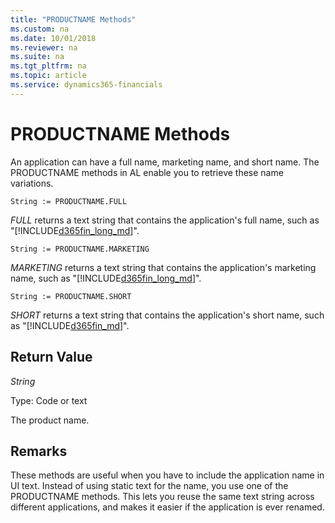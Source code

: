 ```yaml
---
title: "PRODUCTNAME Methods"
ms.custom: na
ms.date: 10/01/2018
ms.reviewer: na
ms.suite: na
ms.tgt_pltfrm: na
ms.topic: article
ms.service: dynamics365-financials
---
```


 

# PRODUCTNAME Methods
An application can have a full name, marketing name, and short name. The PRODUCTNAME methods in AL enable you to retrieve these name variations.

```
String := PRODUCTNAME.FULL
```
*FULL* returns a text string that contains the application's full name, such as "[!INCLUDE[d365fin_long_md](../includes/d365fin_md.md)]".

```
String := PRODUCTNAME.MARKETING
```
*MARKETING* returns a text string that contains the application's marketing name, such as "[!INCLUDE[d365fin_long_md](../includes/d365fin_md.md)]".

```
String := PRODUCTNAME.SHORT
```
*SHORT* returns a text string that contains the application's short name, such as "[!INCLUDE[d365fin_md](../includes/d365fin_md.md)]".

## Return Value
*String*

Type: Code or text

The product name.

## Remarks
These methods are useful when you have to include the application name in UI text. Instead of using static text for the name, you use one of the PRODUCTNAME methods. This lets you reuse the same text string across different applications, and makes it easier if the application is ever renamed.
